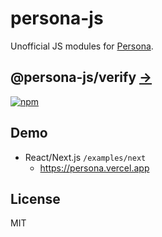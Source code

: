 # persona-js

Unofficial JS modules for [Persona](https://withpersona.com).

## @persona-js/verify [&rarr;](packages/verify)

[![npm](https://img.shields.io/npm/v/@persona-js/verify.svg?style=for-the-badge)](https://www.npmjs.com/package/@persona-js/verify)

## Demo

- React/Next.js `/examples/next`
  - https://persona.vercel.app

## License

MIT
